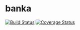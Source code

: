 # banka

[![Build Status](https://travis-ci.org/mifeille/banka.svg?branch=develop)](https://travis-ci.org/mifeille/banka) [![Coverage Status](https://coveralls.io/repos/github/mifeille/banka/badge.svg?branch=develop)](https://coveralls.io/github/mifeille/banka?branch=develop)